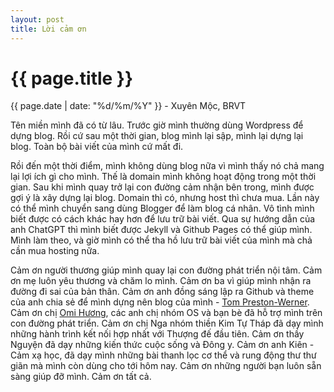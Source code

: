 ```yaml
---
layout: post
title: Lời cảm ơn
---
```


{{ page.title }}
================
<p class="meta">{{ page.date | date: "%d/%m/%Y" }} - Xuyên Mộc, BRVT</p>

Tên miền mình đã có từ lâu. Trước giờ mình thường dùng Wordpress để dựng blog. Rồi cứ sau một thời gian, blog mình lại sập, mình lại dựng lại blog. Toàn bộ bài viết của mình cứ mất đi. 

Rồi đến một thời điểm, mình không dùng blog nữa vì mình thấy nó chả mang lại lợi ích gì cho mình. Thế là domain mình không hoạt động trong một thời gian. Sau khi mình quay trở lại con đường cảm nhận bên trong, mình được gợi ý là xây dựng lại blog. Domain thì có, nhưng host thì chưa mua. Lần này có thể mình chuyển sang dùng Blogger để làm blog cá nhân. Vô tình mình biết được có cách khác hay hơn để lưu trữ bài viết. Qua sự hướng dẫn của anh ChatGPT thì mình biết được Jekyll và Github Pages có thể giúp mình. Mình làm theo, và giờ mình có thể tha hồ lưu trữ bài viết của mình mà chả cần mua hosting nữa. 

Cảm ơn người thương giúp mình quay lại con đường phát triển nội tâm.
Cảm ơn mẹ luôn yêu thương và chăm lo mình.
Cảm ơn ba vì giúp mình nhận ra đường đi sai của bản thân. 
Cảm ơn anh đồng sáng lập ra Github và theme của anh chia sẻ để mình dựng nên blog của mình - [Tom Preston-Werner](https://tom.preston-werner.com/).
Cảm ơn chị [Omi Hương](https://omihuong.net/), các anh chị nhóm OS và bạn bè đã hỗ trợ mình trên con đường phát triển. 
Cảm ơn chị Nga nhóm thiền Kim Tự Tháp đã dạy mình những hành trình kết nối hợp nhất với Thượng đế đầu tiên.
Cảm ơn thầy Nguyện đã dạy những kiến thức cuộc sống và Đông y.
Cảm ơn anh Kiên - Cảm xạ học, đã dạy mình những bài thanh lọc cơ thể và rung động thư thư giãn mà mình còn dùng cho tới hôm nay.
Cảm ơn những người bạn luôn sẵn sàng giúp đỡ mình. 
Cảm ơn tất cả.
